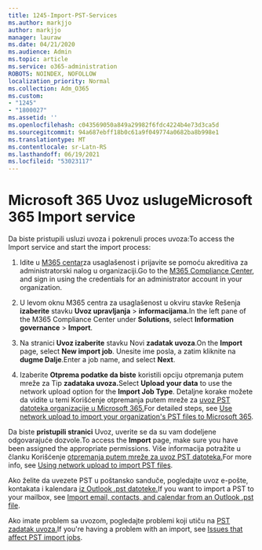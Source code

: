 ```yaml
---
title: 1245-Import-PST-Services
ms.author: markjjo
author: markjjo
manager: lauraw
ms.date: 04/21/2020
ms.audience: Admin
ms.topic: article
ms.service: o365-administration
ROBOTS: NOINDEX, NOFOLLOW
localization_priority: Normal
ms.collection: Adm_O365
ms.custom:
- "1245"
- "1800027"
ms.assetid: ''
ms.openlocfilehash: c043569050a849a29982f6fdc4224b4e73d3ca5d
ms.sourcegitcommit: 94a687ebff18b0c61a9f049774a0682ba8b998e1
ms.translationtype: MT
ms.contentlocale: sr-Latn-RS
ms.lasthandoff: 06/19/2021
ms.locfileid: "53023117"
---
```

# <a name="microsoft-365-import-service"></a><span data-ttu-id="847a4-102">Microsoft 365 Uvoz usluge</span><span class="sxs-lookup"><span data-stu-id="847a4-102">Microsoft 365 Import service</span></span>

<span data-ttu-id="847a4-103">Da biste pristupili usluzi uvoza i pokrenuli proces uvoza:</span><span class="sxs-lookup"><span data-stu-id="847a4-103">To access the Import service and start the import process:</span></span>

1. <span data-ttu-id="847a4-104">Idite u [M365 centar](https://compliance.microsoft.com/)za usaglašenost i prijavite se pomoću akreditiva za administratorski nalog u organizaciji.</span><span class="sxs-lookup"><span data-stu-id="847a4-104">Go to the [M365 Compliance Center](https://compliance.microsoft.com/), and sign in using the credentials for an administrator account in your organization.</span></span>

1. <span data-ttu-id="847a4-105">U levom oknu M365 centra za usaglašenost u okviru stavke Rešenja **izaberite** stavku **Uvoz upravljanja**  >  **informacijama.**</span><span class="sxs-lookup"><span data-stu-id="847a4-105">In the left pane of the M365 Compliance Center under **Solutions**, select **Information governance** > **Import**.</span></span>

1. <span data-ttu-id="847a4-106">Na stranici **Uvoz izaberite** stavku Novi **zadatak uvoza**.</span><span class="sxs-lookup"><span data-stu-id="847a4-106">On the **Import** page, select **New import job**.</span></span> <span data-ttu-id="847a4-107">Unesite ime posla, a zatim kliknite na **dugme Dalje**.</span><span class="sxs-lookup"><span data-stu-id="847a4-107">Enter a job name, and select **Next**.</span></span>

1. <span data-ttu-id="847a4-108">Izaberite **Otprema podatke da biste** koristili opciju otpremanja putem mreže za Tip **zadataka uvoza.**</span><span class="sxs-lookup"><span data-stu-id="847a4-108">Select **Upload your data** to use the network upload option for the **Import Job Type**.</span></span> <span data-ttu-id="847a4-109">Detaljne korake možete da vidite u temi Korišćenje otpremanja putem mreže za [uvoz PST datoteka organizacije u Microsoft 365.](/compliance/use-network-upload-to-import-pst-files)</span><span class="sxs-lookup"><span data-stu-id="847a4-109">For detailed steps, see [Use network upload to import your organization's PST files to Microsoft 365](/compliance/use-network-upload-to-import-pst-files).</span></span>

<span data-ttu-id="847a4-110">Da biste **pristupili stranici** Uvoz, uverite se da su vam dodeljene odgovarajuće dozvole.</span><span class="sxs-lookup"><span data-stu-id="847a4-110">To access the **Import** page, make sure you have been assigned the appropriate permissions.</span></span> <span data-ttu-id="847a4-111">Više informacija potražite u članku Korišćenje [otpremanja putem mreže za uvoz PST datoteka.](/microsoft-365/compliance/importing-pst-files-to-office-365#using-network-upload-to-import-pst-files)</span><span class="sxs-lookup"><span data-stu-id="847a4-111">For more info, see [Using network upload to import PST files](/microsoft-365/compliance/importing-pst-files-to-office-365#using-network-upload-to-import-pst-files).</span></span>

<span data-ttu-id="847a4-112">Ako želite da uvezete PST u poštansko sanduče, pogledajte uvoz e-pošte, kontakata i kalendara [iz Outlook .pst datoteke.](https://support.office.com/article/import-email-contacts-and-calendar-from-an-outlook-pst-file-431a8e9a-f99f-4d5f-ae48-ded54b3440ac)</span><span class="sxs-lookup"><span data-stu-id="847a4-112">If you want to import a PST to your mailbox, see [Import email, contacts, and calendar from an Outlook .pst file](https://support.office.com/article/import-email-contacts-and-calendar-from-an-outlook-pst-file-431a8e9a-f99f-4d5f-ae48-ded54b3440ac).</span></span>

<span data-ttu-id="847a4-113">Ako imate problem sa uvozom, pogledajte problemi koji utiču na [PST zadatak uvoza.](/office365/troubleshoot/pst-import-service/issues-with-pst-import-job)</span><span class="sxs-lookup"><span data-stu-id="847a4-113">If you're having a problem with an import, see [Issues that affect PST import jobs](/office365/troubleshoot/pst-import-service/issues-with-pst-import-job).</span></span>

